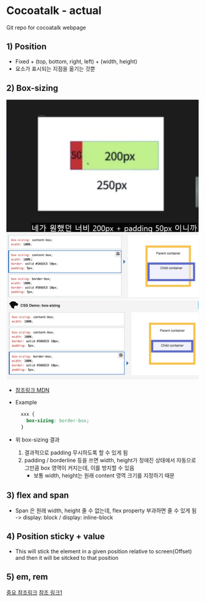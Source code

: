 <link href="md_config/style.css" rel="stylesheet" />

# Cocoatalk - actual

Git repo for cocoatalk webpage

## 1) Position

- Fixed + (top, bottom, right, left) + (width, height)
- 요소가 표시되는 지점을 옮기는 것뿐

## 2) Box-sizing

<img src='images/2021-09-05-20-17-15.png' /> 
<img src='images/2021-09-05-20-21-06.png' />
<img src='images/2021-09-05-20-20-44.png' />

<br>

- [참조링크 MDN](https://developer.mozilla.org/ko/docs/Web/CSS/box-sizing)
- Example

  ```CSS
    xxx {
      box-sizing: border-box;
    }
  ```

- 위 box-sizing 결과
  1. 결과적으로 padding 무시하도록 할 수 있게 됨
  2. padding / borderline 등을 쓰면 width, height가 정애진 상태에서 자동으로 그만큼 box 영역이 커지는데, 이를 방지할 수 있음
     - 보통 width, height는 원래 content 영역 크기를 지정하기 때문

## 3) flex and span

- Span 은 원래 width, height 줄 수 없는데, flex property 부과하면 줄 수 있게 됨  
  -> display: block / display: inline-block

## 4) Position sticky + value

- This will stick the element in a given position relative to screen(Offset) and then it will be sitcked to that position

## 5) em, rem

[중요 참조링크](https://medium.com/watcha/watcha-%EA%B0%9C%EB%B0%9C-%EC%A7%80%EC%8B%9D-px-em-rem-f569c6e76e66)
[참조 링크1](https://www.codingfactory.net/10748)

